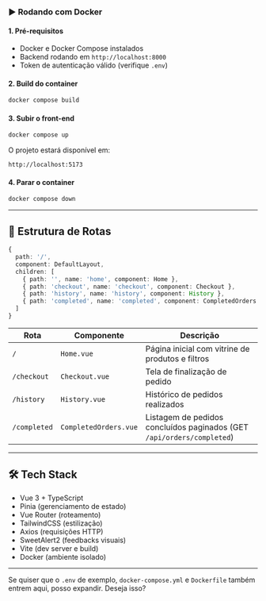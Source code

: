 ### ▶️ Rodando com Docker

#### 1. Pré-requisitos

* Docker e Docker Compose instalados
* Backend rodando em `http://localhost:8000`
* Token de autenticação válido (verifique `.env`)

#### 2. Build do container

```bash
docker compose build
```

#### 3. Subir o front-end

```bash
docker compose up
```

O projeto estará disponível em:

```
http://localhost:5173
```

#### 4. Parar o container

```bash
docker compose down
```

---

## 🧭 Estrutura de Rotas

```ts
{
  path: '/',
  component: DefaultLayout,
  children: [
    { path: '', name: 'home', component: Home },
    { path: 'checkout', name: 'checkout', component: Checkout },
    { path: 'history', name: 'history', component: History },
    { path: 'completed', name: 'completed', component: CompletedOrders },
  ]
}
```

| Rota         | Componente            | Descrição                                                              |
| ------------ | --------------------- | ---------------------------------------------------------------------- |
| `/`          | `Home.vue`            | Página inicial com vitrine de produtos e filtros                       |
| `/checkout`  | `Checkout.vue`        | Tela de finalização de pedido                                          |
| `/history`   | `History.vue`         | Histórico de pedidos realizados                                        |
| `/completed` | `CompletedOrders.vue` | Listagem de pedidos concluídos paginados (GET `/api/orders/completed`) |

---

## 🛠️ Tech Stack

* Vue 3 + TypeScript
* Pinia (gerenciamento de estado)
* Vue Router (roteamento)
* TailwindCSS (estilização)
* Axios (requisições HTTP)
* SweetAlert2 (feedbacks visuais)
* Vite (dev server e build)
* Docker (ambiente isolado)

---

Se quiser que o `.env` de exemplo, `docker-compose.yml` e `Dockerfile` também entrem aqui, posso expandir. Deseja isso?
